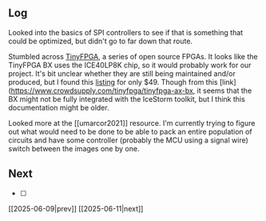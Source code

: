 ## Log
Looked into the basics of SPI controllers to see if that is something that could be optimized, but didn't go to far down that route.

Stumbled across [TinyFPGA](https://tinyfpga.com/), a series of open source FPGAs. It looks like the TinyFPGA BX uses the ICE40LP8K chip, so it would probably work for our project. It's bit unclear whether they are still being maintained and/or produced, but I found this [listing](https://www.crowdsupply.com/tinyfpga/tinyfpga-ax-bx#products) for only $49. Though from this [link](https://www.crowdsupply.com/tinyfpga/tinyfpga-ax-bx, it seems that the BX might not be fully integrated with the IceStorm toolkit, but I think this documentation might be older.

Looked more at the [[umarcor2021]] resource. I'm currently trying to figure out what would need to be done to be able to pack an entire population of circuits and have some controller (probably the MCU using a signal wire) switch between the images one by one.
## Next
- [ ]

[[2025-06-09|prev]] [[2025-06-11|next]]
